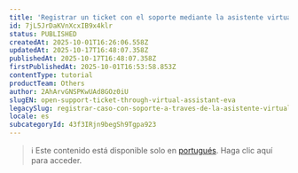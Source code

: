 ```yaml
---
title: 'Registrar un ticket con el soporte mediante la asistente virtual Eva'
id: 7jL5JrDaKVnXcxIB9x4klr
status: PUBLISHED
createdAt: 2025-10-01T16:26:06.558Z
updatedAt: 2025-10-17T16:48:07.358Z
publishedAt: 2025-10-17T16:48:07.358Z
firstPublishedAt: 2025-10-01T16:53:58.853Z
contentType: tutorial
productTeam: Others
author: 2AhArvGNSPKwUAd8GOz0iU
slugEN: open-support-ticket-through-virtual-assistant-eva
legacySlug: registrar-caso-con-soporte-a-traves-de-la-asistente-virtual-eva
locale: es
subcategoryId: 43f3IRjn9begSh9Tgpa923
---
```


> ℹ️ Este contenido está disponible solo en [portugués](/pt/tutorial/registrar-chamado-com-o-suporte-por-meio-da-assistente-virtual-eva--7jL5JrDaKVnXcxIB9x4klr). Haga clic aquí para acceder.
